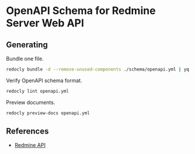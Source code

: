# OpenAPI Schema for Redmine Server Web API

## Generating

Bundle one file.

```sh
redocly bundle -d --remove-unused-components ./schema/openapi.yml | yq 'explode(.)' > openapi.yml
```

Verify OpenAPI schema format.

```sh
redocly lint openapi.yml
```

Preview documents.

```sh
redocly preview-docs openapi.yml
```

## References

- [Redmine API](https://www.redmine.org/projects/redmine/wiki/rest_api)
